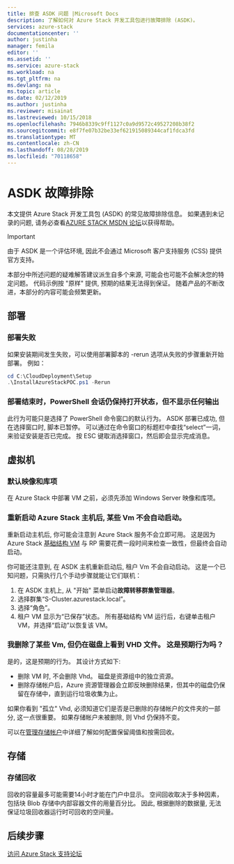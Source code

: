 ```yaml
---
title: 排查 ASDK 问题 |Microsoft Docs
description: 了解如何对 Azure Stack 开发工具包进行故障排除 (ASDK)。
services: azure-stack
documentationcenter: ''
author: justinha
manager: femila
editor: ''
ms.assetid: ''
ms.service: azure-stack
ms.workload: na
ms.tgt_pltfrm: na
ms.devlang: na
ms.topic: article
ms.date: 02/12/2019
ms.author: justinha
ms.reviewer: misainat
ms.lastreviewed: 10/15/2018
ms.openlocfilehash: 7946b8339c9ff1127c0a9d9572c49527208b38f2
ms.sourcegitcommit: e8f7fe07b32be33ef621915089344caf1fdca3fd
ms.translationtype: MT
ms.contentlocale: zh-CN
ms.lasthandoff: 08/28/2019
ms.locfileid: "70118658"
---
```

# <a name="troubleshoot-the-asdk"></a>ASDK 故障排除
本文提供 Azure Stack 开发工具包 (ASDK) 的常见故障排除信息。 如果遇到未记录的问题, 请务必查看[AZURE STACK MSDN 论坛](https://social.msdn.microsoft.com/Forums/azure/home?forum=azurestack)以获得帮助。  

> [!IMPORTANT]
> 由于 ASDK 是一个评估环境, 因此不会通过 Microsoft 客户支持服务 (CSS) 提供官方支持。

本部分中所述问题的疑难解答建议派生自多个来源, 可能会也可能不会解决您的特定问题。 代码示例按 "原样" 提供, 预期的结果无法得到保证。 随着产品的不断改进，本部分的内容可能会频繁更新。

## <a name="deployment"></a>部署
### <a name="deployment-failure"></a>部署失败
如果安装期间发生失败，可以使用部署脚本的 -rerun 选项从失败的步骤重新开始部署。 例如：

  ```powershell
  cd C:\CloudDeployment\Setup
  .\InstallAzureStackPOC.ps1 -Rerun
  ```

### <a name="at-the-end-of-the-deployment-the-powershell-session-is-still-open-and-doesnt-show-any-output"></a>部署结束时，PowerShell 会话仍保持打开状态，但不显示任何输出
此行为可能只是选择了 PowerShell 命令窗口的默认行为。 ASDK 部署已成功, 但在选择窗口时, 脚本已暂停。 可以通过在命令窗口的标题栏中查找“select”一词，来验证安装是否已完成。 按 ESC 键取消选择窗口，然后即会显示完成消息。

## <a name="virtual-machines"></a>虚拟机
### <a name="default-image-and-gallery-item"></a>默认映像和库项
在 Azure Stack 中部署 VM 之前，必须先添加 Windows Server 映像和库项。

### <a name="after-restarting-my-azure-stack-host-some-vms-dont-automatically-start"></a>重新启动 Azure Stack 主机后, 某些 Vm 不会自动启动。
重新启动主机后, 你可能会注意到 Azure Stack 服务不会立即可用。 这是因为 Azure Stack [基础结构 VM](asdk-architecture.md#virtual-machine-roles) 与 RP 需要花费一段时间来检查一致性，但最终会自动启动。

你可能还注意到, 在 ASDK 主机重新启动后, 租户 Vm 不会自动启动。 这是一个已知问题，只需执行几个手动步骤就能让它们联机：

1.  在 ASDK 主机上, 从 "开始" 菜单启动**故障转移群集管理器**。
2.  选择群集“S-Cluster.azurestack.local”。
3.  选择“角色”。
4.  租户 VM 显示为“已保存”状态。 所有基础结构 VM 运行后，右键单击租户 VM，并选择“启动”以恢复该 VM。

### <a name="ive-deleted-some-vms-but-still-see-the-vhd-files-on-disk-is-this-behavior-expected"></a>我删除了某些 Vm, 但仍在磁盘上看到 VHD 文件。 这是预期行为吗？
是的，这是预期的行为。 其设计方式如下:

* 删除 VM 时, 不会删除 Vhd。 磁盘是资源组中的独立资源。
* 删除存储帐户后，Azure 资源管理器会立即反映删除结果，但其中的磁盘仍保留在存储中，直到运行垃圾收集为止。

如果你看到 "孤立" Vhd, 必须知道它们是否是已删除的存储帐户的文件夹的一部分, 这一点很重要。 如果存储帐户未被删除, 则 Vhd 仍保持不变。

可以在[管理存储帐户](../operator/azure-stack-manage-storage-accounts.md)中详细了解如何配置保留阈值和按需回收。

## <a name="storage"></a>存储
### <a name="storage-reclamation"></a>存储回收
回收的容量最多可能需要14小时才能在门户中显示。 空间回收取决于多种因素，包括块 Blob 存储中内部容器文件的用量百分比。 因此, 根据删除的数据量, 无法保证垃圾回收器运行时可回收的空间量。

## <a name="next-steps"></a>后续步骤
[访问 Azure Stack 支持论坛](https://social.msdn.microsoft.com/Forums/azure/home?forum=azurestack)
